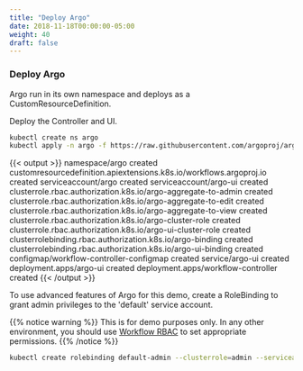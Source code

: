 ```yaml
---
title: "Deploy Argo"
date: 2018-11-18T00:00:00-05:00
weight: 40
draft: false
---
```


### Deploy Argo

Argo run in its own namespace and deploys as a CustomResourceDefinition.

Deploy the Controller and UI.

```bash
kubectl create ns argo
kubectl apply -n argo -f https://raw.githubusercontent.com/argoproj/argo/v2.2.1/manifests/install.yaml
```

{{< output >}}
namespace/argo created
customresourcedefinition.apiextensions.k8s.io/workflows.argoproj.io created
serviceaccount/argo created
serviceaccount/argo-ui created
clusterrole.rbac.authorization.k8s.io/argo-aggregate-to-admin created
clusterrole.rbac.authorization.k8s.io/argo-aggregate-to-edit created
clusterrole.rbac.authorization.k8s.io/argo-aggregate-to-view created
clusterrole.rbac.authorization.k8s.io/argo-cluster-role created
clusterrole.rbac.authorization.k8s.io/argo-ui-cluster-role created
clusterrolebinding.rbac.authorization.k8s.io/argo-binding created
clusterrolebinding.rbac.authorization.k8s.io/argo-ui-binding created
configmap/workflow-controller-configmap created
service/argo-ui created
deployment.apps/argo-ui created
deployment.apps/workflow-controller created
{{< /output >}}

To use advanced features of Argo for this demo, create a RoleBinding to grant admin privileges to the 'default' service account.

{{% notice warning %}}
This is for demo purposes only. In any other environment, you should use [Workflow RBAC](https://argoproj.github.io/docs/argo/docs/workflow-rbac.html) to set appropriate permissions.
{{% /notice %}}

```bash
kubectl create rolebinding default-admin --clusterrole=admin --serviceaccount=default:default
```
